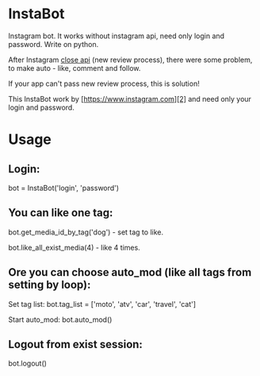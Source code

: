 # InstaBot
Instagram bot. It works without instagram api, need only login and password. Write on python.

After Instagram [close api][1] (new review process), there were some problem, to make auto - like, comment and follow.

If your app can't pass new review process, this is solution! 

This InstaBot work by [https://www.instagram.com][2] and need only your login and password.
# Usage
Login:
--------------------
bot = InstaBot('login', 'password')

You can like one tag: 
--------------------
bot.get_media_id_by_tag('dog') - set tag to like.

bot.like_all_exist_media(4) - like 4 times.

Ore you can choose auto_mod (like all tags from setting by loop):
--------------------
Set tag list: bot.tag_list = ['moto', 'atv', 'car', 'travel', 'cat']

Start auto_mod: bot.auto_mod()

Logout from exist session:
--------------------
bot.logout()

[1]: http://developers.instagram.com/post/133424514006/instagram-platform-update
[2]: https://www.instagram.com
